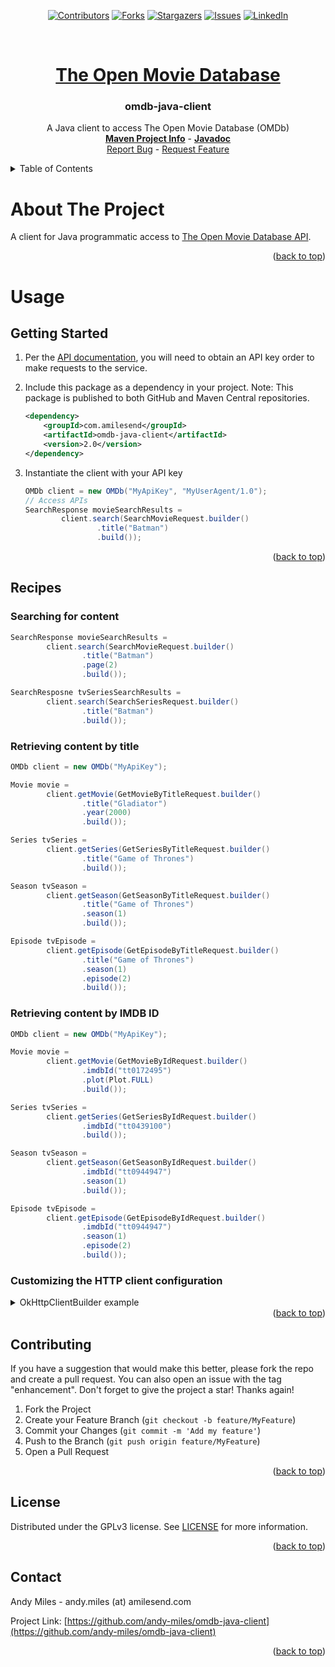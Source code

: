 <a name="readme-top"></a>
<!-- Template Credit: Othneil Drew (https://github.com/othneildrew),
                      https://github.com/othneildrew/Best-README-Template/tree/master -->
<!-- PROJECT SHIELDS -->
<div align="center">

[![Contributors][contributors-shield]][contributors-url]
[![Forks][forks-shield]][forks-url]
[![Stargazers][stars-shield]][stars-url]
[![Issues][issues-shield]][issues-url]
[![LinkedIn][linkedin-shield]][linkedin-url]

</div>

<!-- PROJECT LOGO -->
<br />
<div align="center">
  <a href="https://www.omdbapi.com/">
    <h1>The Open Movie Database</h1>
  </a>
  <h3 align="center">omdb-java-client</h3>

  <p align="center">
    A Java client to access The Open Movie Database (OMDb)
    <br />
    <a href="https://www.amilesend.com/omdb-java-client-"><strong>Maven Project Info</strong></a>
    -
    <a href="https://www.amilesend.com/omdb-java-client-/apidocs/index.html"><strong>Javadoc</strong></a>
    <br />
    <a href="https://github.com/andy-miles/omdb-java-client/issues">Report Bug</a>
    -
    <a href="https://github.com/andy-miles/omdb-java-client/issues">Request Feature</a>
  </p>
</div>


<!-- TABLE OF CONTENTS -->
<details>
  <summary>Table of Contents</summary>
  <ol>
    <li>
      <a href="#usage">Usage</a>
      <ul>
        <li><a href="#getting-started">Getting Started</a></li>
        <li><a href="#recipes">Recipes</a></li>
      </ul>
    </li>
    <li><a href="#contributing">Contributing</a></li>
    <li><a href="#license">License</a></li>
    <li><a href="#contact">Contact</a></li>
  </ol>
</details>

<!-- ABOUT THE PROJECT -->
# About The Project

A client for Java programmatic access to [The Open Movie Database API](https://www.omdbapi.com/).

<div align="right">(<a href="#readme-top">back to top</a>)</div>

<a name="usage"></a>
# Usage
<a name="getting-started"></a>
## Getting Started

1. Per the [API documentation](https://www.omdbapi.com/apikey.aspx), you will need to obtain an API key order to make requests to the service.
2. Include this package as a dependency in your project. Note: This package is published to both
   GitHub and Maven Central repositories.

   ```xml
   <dependency>
       <groupId>com.amilesend</groupId>
       <artifactId>omdb-java-client</artifactId>
       <version>2.0</version>
   </dependency>
   ```
3. Instantiate the client with your API key

   ```java
   OMDb client = new OMDb("MyApiKey", "MyUserAgent/1.0");
   // Access APIs
   SearchResponse movieSearchResults =
           client.search(SearchMovieRequest.builder()
                   .title("Batman")
                   .build());
   ```

<div align="right">(<a href="#readme-top">back to top</a>)</div>

<a name="recipes"></a>
## Recipes
### Searching for content
```java
SearchResponse movieSearchResults =
        client.search(SearchMovieRequest.builder()
                .title("Batman")
                .page(2)
                .build());

SearchResposne tvSeriesSearchResults =
        client.search(SearchSeriesRequest.builder()
                .title("Batman")
                .build());
```

### Retrieving content by title
```java
OMDb client = new OMDb("MyApiKey");

Movie movie =
        client.getMovie(GetMovieByTitleRequest.builder()
                .title("Gladiator")
                .year(2000)
                .build());

Series tvSeries =
        client.getSeries(GetSeriesByTitleRequest.builder()
                .title("Game of Thrones")
                .build());

Season tvSeason =
        client.getSeason(GetSeasonByTitleRequest.builder()
                .title("Game of Thrones")
                .season(1)
                .build());

Episode tvEpisode =
        client.getEpisode(GetEpisodeByTitleRequest.builder()
                .title("Game of Thrones")
                .season(1)
                .episode(2)
                .build());
```

### Retrieving content by IMDB ID

```java
OMDb client = new OMDb("MyApiKey");

Movie movie =
        client.getMovie(GetMovieByIdRequest.builder()
                .imdbId("tt0172495")
                .plot(Plot.FULL)
                .build());

Series tvSeries =
        client.getSeries(GetSeriesByIdRequest.builder()
                .imdbId("tt0439100")
                .build());

Season tvSeason =
        client.getSeason(GetSeasonByIdRequest.builder()
                .imdbId("tt0944947")
                .season(1)
                .build());

Episode tvEpisode =
        client.getEpisode(GetEpisodeByIdRequest.builder()
                .imdbId("tt0944947")
                .season(1)
                .episode(2)
                .build());
```

### Customizing the HTTP client configuration

<details>
<summary>OkHttpClientBuilder example</summary>

If your use-case requires configuring the underlying <code>OkHttpClient</code> instance (e.g., configuring your own
SSL cert verification, proxy, and/or connection timeouts), you can configure the client with the provided
[OkHttpClientBuilder](https://github.com/andy-miles/omdb-java-client/blob/main/src/main/java/com/amilesend/omdb/client/connection/http/OkHttpClientBuilder.java),
or alternatively with [OkHttp's builder](https://square.github.io/okhttp/4.x/okhttp/okhttp3/-ok-http-client/).

```java
OkHttpClient httpClient = OkHttpClientBuilder.builder()
        .trustManager(myX509TrustManager) // Custom trust manager for self/internally signed SSL/TLS certs
        .hostnameVerifier(myHostnameVerifier) // Custom hostname verification for SSL/TLS endpoints
        .proxy(myProxy, myProxyUsername, myProxyPassword) // Proxy config
        .connectTimeout(8000L) // connection timeout in milliseconds
        .readTimeout(5000L) // read timeout in milliseconds
        .writeTimeout(5000L) // write timeout in milliseconds
        .build();
Connection connection = Connection.builder()
        .httpClient(httpClient)
        .gsonFactory(GsonFactory.getInstance())
        .build();

OMDb client = new OMDb("MyApiKey", connection);
```

</details>


<div align="right">(<a href="#readme-top">back to top</a>)</div>

<!-- CONTRIBUTING -->
## Contributing

If you have a suggestion that would make this better, please fork the repo and create a pull request. You can also open an issue with the tag "enhancement".
Don't forget to give the project a star! Thanks again!

1. Fork the Project
2. Create your Feature Branch (`git checkout -b feature/MyFeature`)
3. Commit your Changes (`git commit -m 'Add my feature'`)
4. Push to the Branch (`git push origin feature/MyFeature`)
5. Open a Pull Request

<div align="right">(<a href="#readme-top">back to top</a>)</div>

<!-- LICENSE -->
## License

Distributed under the GPLv3 license. See [LICENSE](https://github.com/andy-miles/omdb-java-client/blob/main/LICENSE) for more information.

<div align="right">(<a href="#readme-top">back to top</a>)</div>


<!-- CONTACT -->
## Contact

Andy Miles - andy.miles (at) amilesend.com

Project Link: [https://github.com/andy-miles/omdb-java-client](https://github.com/andy-miles/omdb-java-client)

<div align="right">(<a href="#readme-top">back to top</a>)</div>


<!-- MARKDOWN LINKS & IMAGES -->
<!-- https://www.markdownguide.org/basic-syntax/#reference-style-links -->
<!-- MARKDOWN LINKS & IMAGES -->
<!-- https://www.markdownguide.org/basic-syntax/#reference-style-links -->
[contributors-shield]: https://img.shields.io/github/contributors/andy-miles/omdb-java-client.svg?style=for-the-badge
[contributors-url]: https://github.com/andy-miles/omdb-java-client/graphs/contributors
[forks-shield]: https://img.shields.io/github/forks/andy-miles/omdb-java-client.svg?style=for-the-badge
[forks-url]: https://github.com/andy-miles/omdb-java-client/network/members
[stars-shield]: https://img.shields.io/github/stars/andy-miles/omdb-java-client.svg?style=for-the-badge
[stars-url]: https://github.com/andy-miles/omdb-java-client/stargazers
[issues-shield]: https://img.shields.io/github/issues/andy-miles/omdb-java-client.svg?style=for-the-badge
[issues-url]: https://github.com/andy-miles/omdb-java-client/issues
[license-shield]: https://img.shields.io/github/license/andy-miles/omdb-java-client.svg?style=for-the-badge
[license-url]: https://github.com/andy-miles/omdb-java-client/blob/master/LICENSE.txt
[linkedin-shield]: https://img.shields.io/badge/-LinkedIn-black.svg?style=for-the-badge&logo=linkedin&colorB=555
[linkedin-url]: https://www.linkedin.com/in/andy-miles
[product-screenshot]: images/screenshot.png
[Next.js]: https://img.shields.io/badge/next.js-000000?style=for-the-badge&logo=nextdotjs&logoColor=white
[Next-url]: https://nextjs.org/
[React.js]: https://img.shields.io/badge/React-20232A?style=for-the-badge&logo=react&logoColor=61DAFB
[React-url]: https://reactjs.org/
[Vue.js]: https://img.shields.io/badge/Vue.js-35495E?style=for-the-badge&logo=vuedotjs&logoColor=4FC08D
[Vue-url]: https://vuejs.org/
[Angular.io]: https://img.shields.io/badge/Angular-DD0031?style=for-the-badge&logo=angular&logoColor=white
[Angular-url]: https://angular.io/
[Svelte.dev]: https://img.shields.io/badge/Svelte-4A4A55?style=for-the-badge&logo=svelte&logoColor=FF3E00
[Svelte-url]: https://svelte.dev/
[Laravel.com]: https://img.shields.io/badge/Laravel-FF2D20?style=for-the-badge&logo=laravel&logoColor=white
[Laravel-url]: https://laravel.com
[Bootstrap.com]: https://img.shields.io/badge/Bootstrap-563D7C?style=for-the-badge&logo=bootstrap&logoColor=white
[Bootstrap-url]: https://getbootstrap.com
[JQuery.com]: https://img.shields.io/badge/jQuery-0769AD?style=for-the-badge&logo=jquery&logoColor=white
[JQuery-url]: https://jquery.com 
